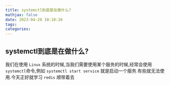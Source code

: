 ```yaml
---
title: systemctl到底是在做什么?
mathjax: false
date: 2023-04-28 18:10:26
tags:
categories:
---
```


## systemctl到底是在做什么?

我们在使用 `Linux` 系统的时候,当我们需要使用某个服务的时候,经常会使用 `systemctl`命令,例如 `systemctl start service` 就是启动一个服务.有些就无法使用.今天正好就学习 `redis` 顺带着去

